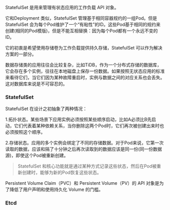 StatefulSet 是用来管理有状态应用的工作负载 API 对象。

它和Deployment 类似，StatefulSet 管理基于相同容器规约的一组Pod。但是StatefulSet 会为每个Pod维护了一个“有粘性”的ID。这些Pod基于相同的规约来创建(相同的Pod模版)，但是不能互相替换：因为每个Pod都有一个永远不变的ID。

它的初衷是希望使用存储卷为工作负载提供持久存储，StatefulSet 可以作为解决方案的一部分。



数据存储类的应用往往会比较复杂，比如TiDB，作为一个分布式存储的数据库，它会存在多个实例，往往在本地磁盘上保存一份数据。如果按照无状态应用的标准来看待它们，当它们因为某种故障重启时，实例与数据之间的对应关系也会丢失。这对数据库来说是不可容忍的。



### StatefulSet

StatefulSet 在设计之初抽象了两种情况：

1.拓扑状态。某些场景下应用实例必须按照某些顺序启动，比如A必须比B先启动，它们代表着某种依赖关系，当你删除这两个Pod时，它们再次被创建出来时也必须按照这个顺序。

2.存储状态。应用的多个实例会绑定了不同的存储数据。对于Pod来说，它第一次读取的数据，应该和隔了十分钟之后再次读取到的数据应该是同一份(同一份数据源)，即使这个Pod被重新创建。



> StatefulSet 和核心功能就是通过某种方式记录这些状态，然后在Pod被重新创建时，能够为新的Pod恢复这些状态。



Persistent Volume Claim（PVC）和 Persistent Volume（PV）的 API 对象是为了降低了用户声明和使用持久化 Volume 的门槛。



### Etcd


